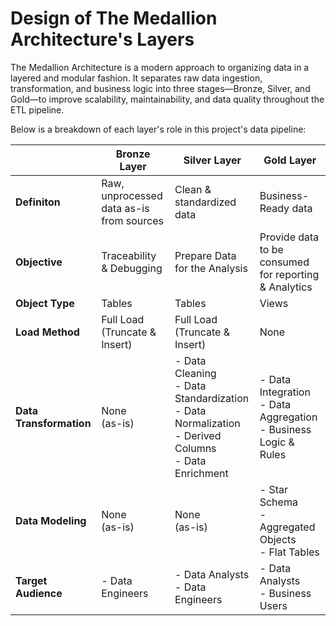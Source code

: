 # Design of The Medallion Architecture's Layers

The Medallion Architecture is a modern approach to organizing data in a layered and modular fashion. It separates raw data ingestion, transformation, and business logic into three stages—Bronze, Silver, and Gold—to improve scalability, maintainability, and data quality throughout the ETL pipeline.

Below is a breakdown of each layer's role in this project's data pipeline:

|  | **Bronze Layer** | **Silver Layer** | **Gold Layer** |
|----------|----------|----------|----------|
| **Definiton**  | Raw, unprocessed data as-is from sources  | Clean & standardized data  | Business-Ready data |
| **Objective**  | Traceability & Debugging  | Prepare Data for the Analysis | Provide data to be consumed for reporting & Analytics |
| **Object Type**  | Tables  | Tables  | Views  |
| **Load Method**  | Full Load <br>(Truncate & Insert) | Full Load <br>(Truncate & Insert) | None |
| **Data Transformation**  | None <br>(as-is)  | - Data Cleaning<br>- Data Standardization<br>- Data Normalization<br>- Derived Columns<br>- Data Enrichment | - Data Integration<br>- Data Aggregation<br>- Business Logic & Rules |
| **Data Modeling**  | None <br>(as-is)  | None <br>(as-is) | - Star Schema<br>- Aggregated Objects<br>- Flat Tables |
| **Target Audience**  | - Data Engineers  | - Data Analysts<br>- Data Engineers | - Data Analysts<br>- Business Users |
